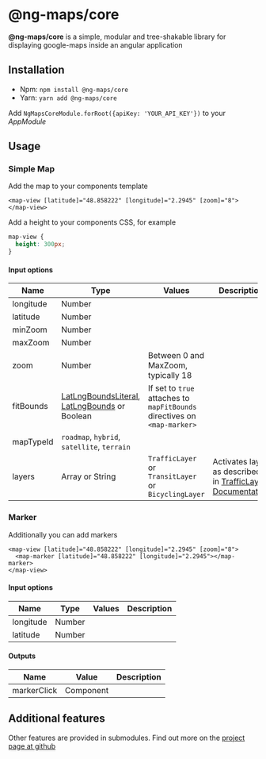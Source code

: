 # @ng-maps/core

**@ng-maps/core** is a simple, modular and tree-shakable library for displaying google-maps inside an angular application

## Installation

- Npm: `npm install @ng-maps/core`
- Yarn: `yarn add @ng-maps/core`

Add `NgMapsCoreModule.forRoot({apiKey: 'YOUR_API_KEY'})` to your _AppModule_

## Usage

### Simple Map

Add the map to your components template

```angular2html
<map-view [latitude]="48.858222" [longitude]="2.2945" [zoom]="8"></map-view>
```

Add a height to your components CSS, for example

```CSS
map-view {
  height: 300px;
}
```

#### Input options

| Name      | Type                                                                                                                                                                                                                                                    | Values                                                                   | Description                                                                                                                            |
| --------- | ------------------------------------------------------------------------------------------------------------------------------------------------------------------------------------------------------------------------------------------------------- | ------------------------------------------------------------------------ | -------------------------------------------------------------------------------------------------------------------------------------- |
| longitude | Number                                                                                                                                                                                                                                                  |
| latitude  | Number                                                                                                                                                                                                                                                  |
| minZoom   | Number                                                                                                                                                                                                                                                  |
| maxZoom   | Number                                                                                                                                                                                                                                                  |
| zoom      | Number                                                                                                                                                                                                                                                  | Between 0 and MaxZoom, typically 18                                      |
| fitBounds | [LatLngBoundsLiteral](https://developers.google.com/maps/documentation/javascript/reference/coordinates#LatLngBoundsLiteral), [LatLngBounds](https://developers.google.com/maps/documentation/javascript/reference/coordinates#LatLngBounds) or Boolean | If set to `true` attaches to `mapFitBounds` directives on `<map-marker>` |
| mapTypeId | `roadmap`, `hybrid`, `satellite`, `terrain`                                                                                                                                                                                                             |
| layers    | Array or String                                                                                                                                                                                                                                         | `TrafficLayer` or `TransitLayer` or `BicyclingLayer`                     | Activates layer as described in [TrafficLayer Documentation](https://developers.google.com/maps/documentation/javascript/trafficlayer) |

### Marker

Additionally you can add markers

```angular2html
<map-view [latitude]="48.858222" [longitude]="2.2945" [zoom]="8">
  <map-marker [latitude]="48.858222" [longitude]="2.2945"></map-marker>
</map-view>
```

#### Input options

| Name      | Type   | Values | Description |
| --------- | ------ | ------ | ----------- |
| longitude | Number |
| latitude  | Number |

#### Outputs

| Name        | Value     | Description |
| ----------- | --------- | ----------- |
| markerClick | Component |

## Additional features

Other features are provided in submodules. Find out more on the [project page at github](https://github.com/ng-maps/ng-maps)
